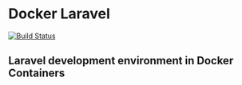 # Docker Laravel

[![Build Status](https://travis-ci.org/wiwatsrt/docker-laravel.svg?branch=master)](https://travis-ci.org/wiwatsrt/docker-laravel)

## Laravel development environment in Docker Containers